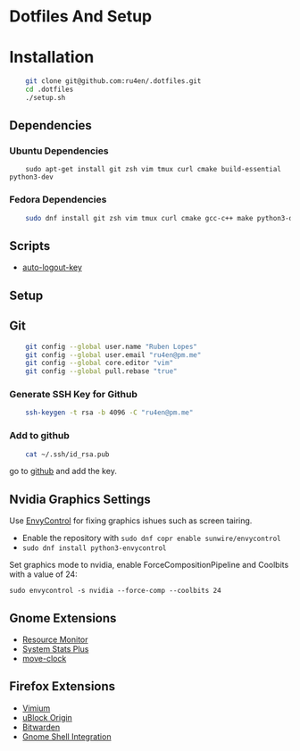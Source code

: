 #  Dotfiles And Setup

# Installation

```bash
    git clone git@github.com:ru4en/.dotfiles.git
    cd .dotfiles
    ./setup.sh
```

## Dependencies

### Ubuntu Dependencies
```
    sudo apt-get install git zsh vim tmux curl cmake build-essential python3-dev
```

### Fedora Dependencies
```bash
    sudo dnf install git zsh vim tmux curl cmake gcc-c++ make python3-devel
```

## Scripts
- [auto-logout-key](https://github.com/ru4en/.dotfiles/tree/main/scripts/auto-logout-key)

## Setup

## Git

```bash
    git config --global user.name "Ruben Lopes"
    git config --global user.email "ru4en@pm.me"
    git config --global core.editor "vim"
    git config --global pull.rebase "true"
```

### Generate SSH Key for Github

```bash
    ssh-keygen -t rsa -b 4096 -C "ru4en@pm.me"
```

### Add to github

```bash
    cat ~/.ssh/id_rsa.pub
```
go to [github](https://github.com/settings/keys) and add the key.

## Nvidia Graphics Settings

Use [EnvyControl](https://github.com/bayasdev/envycontrol) for fixing graphics ishues such as screen tairing.


- Enable the repository with `sudo dnf copr enable sunwire/envycontrol`
- `sudo dnf install python3-envycontrol`

Set graphics mode to nvidia, enable ForceCompositionPipeline and Coolbits with a value of 24:
```
sudo envycontrol -s nvidia --force-comp --coolbits 24
```


## Gnome Extensions

- [Resource Monitor](https://extensions.gnome.org/extension/1634/resource-monitor/)
- [System Stats Plus](https://extensions.gnome.org/extension/6502/systemstatsplus/)
- [move-clock](https://extensions.gnome.org/extension/2/move-clock/)

## Firefox Extensions
- [Vimium](https://addons.mozilla.org/en-US/firefox/addon/vimium-ff/)
- [uBlock Origin](https://addons.mozilla.org/en-US/firefox/addon/ublock-origin/)
- [Bitwarden](https://addons.mozilla.org/en-US/firefox/addon/bitwarden-password-manager/)
- [Gnome Shell Integration](https://addons.mozilla.org/en-US/firefox/addon/gnome-shell-integration/)




